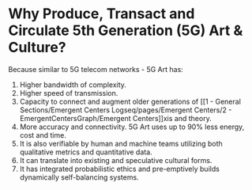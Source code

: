 # Why Produce, Transact and Circulate 5th Generation (5G) Art & Culture?
Because similar to 5G telecom networks - 5G Art has:
1. Higher bandwidth of complexity.
2. Higher speed of transmission.
3. Capacity to connect and augment older generations of [[1 - General Sections/Emergent Centers Logseq/pages/Emergent Centers/2 - EmergentCentersGraph/Emergent Centers]]xis and theory.
4. More accuracy and connectivity. 5G Art uses up to 90% less energy, cost and time.
5.  It is also verifiable by human and machine teams utilizing both qualitative metrics and quantitative data.
6. It can translate into existing and speculative cultural forms.
7. It has integrated probabilistic ethics and pre-emptively builds dynamically self-balancing systems.